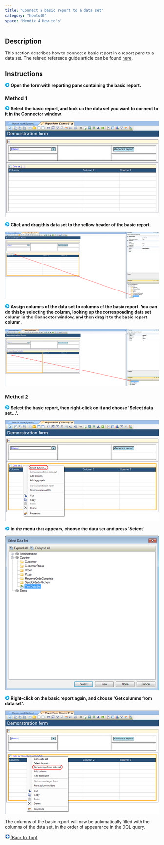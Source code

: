 ```yaml
---
title: "Connect a basic report to a data set"
category: "howto40"
space: "Mendix 4 How-to's"
---
```

## Description

This section describes how to connect a basic report in a report pane to a data set. The related reference guide article can be found [here](https://world.mendix.com/pages/releaseview.action?pageId=12387630).

## Instructions

![](attachments/819203/917932.png) **Open the form with reporting pane containing the basic report.**

### Method 1

![](attachments/819203/917932.png) **Select the basic report, and look up the data set you want to connect to it in the Connector window.**

![](attachments/2621467/2752711.png)

![](attachments/819203/917932.png) **Click and drag this data set to the yellow header of the basic report.**

![](attachments/2621467/2752710.png)

![](attachments/819203/917932.png) **Assign columns of the data set to columns of the basic report. You can do this by selecting the column, looking up the corresponding data set column in the Connector window, and then drag it to the basic report column.**

![](attachments/2621467/2752713.png)

### Method 2

![](attachments/819203/917932.png) **Select the basic report, then right-click on it and choose 'Select data set...'.**

![](attachments/2621467/2752716.png)

![](attachments/819203/917932.png) **In the menu that appears, choose the data set and press 'Select'**

![](attachments/2621467/2752717.png)

![](attachments/819203/917932.png) **Right-click on the basic report again, and choose 'Get columns from data set'.**

![](attachments/2621467/2752712.png)

The columns of the basic report will now be automatically filled with the columns of the data set, in the order of appearance in the OQL query.

[![](attachments/819203/917564.png)](Connect+a+basic+report+to+a+data+set)[(Back to Top)](Connect+a+basic+report+to+a+data+set)